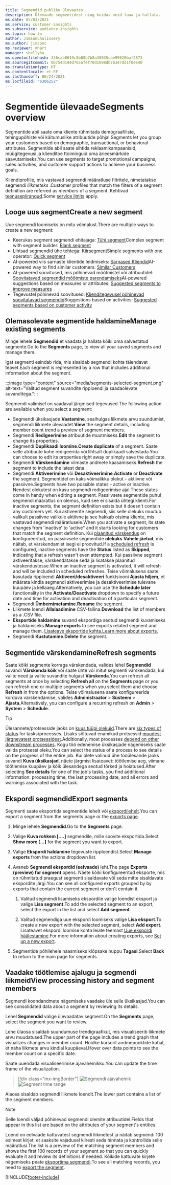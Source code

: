 ```yaml
---
title: Segmendid publiku ülevaates
description: Ülevaade segmentidest ning kuidas neid luua ja hallata.
ms.date: 05/03/2021
ms.service: customer-insights
ms.subservice: audience-insights
ms.topic: how-to
author: JimsonChalissery
ms.author: jimsonc
ms.reviewer: mhart
manager: shellyha
ms.openlocfilehash: 336cab8619c0b80b7b8a38035cae99620baf2873
ms.sourcegitcommit: 0b754d194d765afef70d1008db7b347dd1f0ee40
ms.translationtype: HT
ms.contentlocale: et-EE
ms.lasthandoff: 06/24/2021
ms.locfileid: "6306252"
---
```

# <a name="segments-overview"></a><span data-ttu-id="31c06-103">Segmentide ülevaade</span><span class="sxs-lookup"><span data-stu-id="31c06-103">Segments overview</span></span>

<span data-ttu-id="31c06-104">Segmentide abil saate oma kliente rühmitada demograafiliste, tehingupõhiste või käitumuslike atribuutide põhjal.</span><span class="sxs-lookup"><span data-stu-id="31c06-104">Segments let you group your customers based on demographic, transactional, or behavioral attributes.</span></span> <span data-ttu-id="31c06-105">Segmentide abil saate sihtida reklaamikampaaniaid, müügitegevusi ja klienditoe ttoiminguid oma ärieesmärkide saavutamiseks.</span><span class="sxs-lookup"><span data-stu-id="31c06-105">You can use segments to target promotional campaigns, sales activities, and customer support actions to achieve your business goals.</span></span>

<span data-ttu-id="31c06-106">Kliendiprofiile, mis vastavad segmendi määratluse filtritele, nimetatakse segmendi *liikmeteks* .</span><span class="sxs-lookup"><span data-stu-id="31c06-106">Customer profiles that match the filters of a segment definition are referred as *members* of a segment.</span></span> <span data-ttu-id="31c06-107">Kehtivad [teenusepiirangud](service-limits.md).</span><span class="sxs-lookup"><span data-stu-id="31c06-107">Some [service limits](service-limits.md) apply.</span></span>

## <a name="create-a-new-segment"></a><span data-ttu-id="31c06-108">Looge uus segment</span><span class="sxs-lookup"><span data-stu-id="31c06-108">Create a new segment</span></span>

<span data-ttu-id="31c06-109">Uue segmendi loomiseks on mitu võimalust.</span><span class="sxs-lookup"><span data-stu-id="31c06-109">There are multiple ways to create a new segment:</span></span> 

- <span data-ttu-id="31c06-110">Keerukas segment segmendi ehitajaga: [Tühi segment](segment-builder.md#create-a-new-segment)</span><span class="sxs-lookup"><span data-stu-id="31c06-110">Complex segment with segment builder: [Blank segment](segment-builder.md#create-a-new-segment)</span></span>
- <span data-ttu-id="31c06-111">Lihtsad segmendid ühe tehtega: [Kiirsegment](segment-builder.md#quick-segments)</span><span class="sxs-lookup"><span data-stu-id="31c06-111">Simple segments with one operator: [Quick segment](segment-builder.md#quick-segments)</span></span>
- <span data-ttu-id="31c06-112">AI-powered viis sarnaste klientide leidmiseks: [Sarnased Kliendid](find-similar-customer-segments.md)</span><span class="sxs-lookup"><span data-stu-id="31c06-112">AI-powered way to find similar customers: [Similar Customers](find-similar-customer-segments.md)</span></span>
- <span data-ttu-id="31c06-113">AI-powered soovitused, mis põhinevad mõõtmistel või atribuutidel: [Soovitatavad segmendid mõõtmiste parendamiseks](suggested-segments.md)</span><span class="sxs-lookup"><span data-stu-id="31c06-113">AI-powered suggestions based on measures or attributes: [Suggested segments to improve measures](suggested-segments.md)</span></span>
- <span data-ttu-id="31c06-114">Tegevustel põhinevad soovitused: [Klienditegevusel põhinevad soovitatavad segmendid](suggested-segments-activity.md)</span><span class="sxs-lookup"><span data-stu-id="31c06-114">Suggestions based on activities: [Suggested segments based on customer activity](suggested-segments-activity.md)</span></span>

## <a name="manage-existing-segments"></a><span data-ttu-id="31c06-115">Olemasolevate segmentide haldamine</span><span class="sxs-lookup"><span data-stu-id="31c06-115">Manage existing segments</span></span>

<span data-ttu-id="31c06-116">Minge lehele **Segmendid** et vaadata ja hallata kõiki oma salvestatud segmente.</span><span class="sxs-lookup"><span data-stu-id="31c06-116">Go to the **Segments** page, to view all your saved segments and manage them.</span></span>

<span data-ttu-id="31c06-117">Igat segmenti esindab rida, mis sisaldab segmendi kohta täiendavat teavet.</span><span class="sxs-lookup"><span data-stu-id="31c06-117">Each segment is represented by a row that includes additional information about the segment.</span></span>

:::image type="content" source="media/segments-selected-segment.png" alt-text="Valitud segment suvandite ripploendi ja saadaolevate suvanditega.":::

<span data-ttu-id="31c06-119">Segmendi valimisel on saadaval järgmised tegevused.</span><span class="sxs-lookup"><span data-stu-id="31c06-119">The following action are available when you select a segment:</span></span>

- <span data-ttu-id="31c06-120">Segmendi üksikasjade **Vaatamine**, sealhulgas liikmete arvu suundumist, segmendi liikmete ülevaadet.</span><span class="sxs-lookup"><span data-stu-id="31c06-120">**View** the segment details, including member count trend a preview of segment members.</span></span>
- <span data-ttu-id="31c06-121">Segmendi **Redigeerimine** atribuutide muutmiseks.</span><span class="sxs-lookup"><span data-stu-id="31c06-121">**Edit** the segment to change its properties.</span></span>
- <span data-ttu-id="31c06-122">Segmendi **Duplikaadi loomine**.</span><span class="sxs-lookup"><span data-stu-id="31c06-122">**Create duplicate** of a segment.</span></span> <span data-ttu-id="31c06-123">Saate selle atribuute kohe redigeerida või lihtsalt duplikaadi salvestada.</span><span class="sxs-lookup"><span data-stu-id="31c06-123">You can choose to edit its properties right away or simply save the duplicate.</span></span>
- <span data-ttu-id="31c06-124">Segmendi **Värskendamine** viimaste andmete kaasamiseks.</span><span class="sxs-lookup"><span data-stu-id="31c06-124">**Refresh** the segment to include the latest data.</span></span>
- <span data-ttu-id="31c06-125">Segmendi **Aktiveerimine** või **Desaktiveerimine**.</span><span class="sxs-lookup"><span data-stu-id="31c06-125">**Activate** or **Deactivate** the segment.</span></span> <span data-ttu-id="31c06-126">Segmentidel on kaks võimalikku olekut – aktiivne või passiivne.</span><span class="sxs-lookup"><span data-stu-id="31c06-126">Segments have two possible states - active or inactive.</span></span> <span data-ttu-id="31c06-127">Nendest olekutest on kasu segmendi redigeerimise ajal.</span><span class="sxs-lookup"><span data-stu-id="31c06-127">These states come in handy when editing a segment.</span></span> <span data-ttu-id="31c06-128">Passiivsete segmentide puhul segmendi määratlus on olemus, kuid see ei sisalda ühtegi klienti.</span><span class="sxs-lookup"><span data-stu-id="31c06-128">For inactive segments, the segment definition exists but it doesn't contain any customers yet.</span></span> <span data-ttu-id="31c06-129">Kui aktiveerite segmendi, siis selle olekuks muutub valikult passiivne valikule aktiivne ja see hakkab otsima kliente, mis vastavad segmendi määratlusele.</span><span class="sxs-lookup"><span data-stu-id="31c06-129">When you activate a segment, its state changes from 'inactive' to 'active" and it starts looking for customers that match the segment definition.</span></span> <span data-ttu-id="31c06-130">Kui [plaanitud värskendus](system.md#schedule-tab) on konfigureeritud, on passiivsete segmentide **olekuks** **Vahele jäetud**, mis näitab, et värskendamist isegi ei proovitud.</span><span class="sxs-lookup"><span data-stu-id="31c06-130">If a [scheduled refresh](system.md#schedule-tab) is configured, inactive segments have the **Status** listed as **Skipped**, indicating that a refresh wasn't even attempted.</span></span> <span data-ttu-id="31c06-131">Kui passiivne segment aktiveeritakse, värskendatakse seda ja lisatakse plaanitud värskendustesse.</span><span class="sxs-lookup"><span data-stu-id="31c06-131">When an inactive segment is activated, it will refresh and will be included in scheduled refreshes.</span></span>
  <span data-ttu-id="31c06-132">Teise võimalusena saate kasutada ripploendi **Aktiveeri/desaktiveeri** funktsiooni **Ajasta hiljem**, et määrata kindla segmendi aktiveerimise ja desaktiveerimise tulevane kuupäev ja kellaaeg.</span><span class="sxs-lookup"><span data-stu-id="31c06-132">Alternatively, you can use the **Schedule later** functionality in the **Activate/Deactivate** dropdown to specify a future date and time for activation and deactivation of a particular segment.</span></span>
- <span data-ttu-id="31c06-133">Segmendi **Ümbernimetamine**.</span><span class="sxs-lookup"><span data-stu-id="31c06-133">**Rename** the segment.</span></span>
- <span data-ttu-id="31c06-134">Liikmete loendi **Allalaadimine** CSV-failina.</span><span class="sxs-lookup"><span data-stu-id="31c06-134">**Download** the list of members as a .CSV file.</span></span>
- <span data-ttu-id="31c06-135">**Eksportide haldamine** suvand ekspordiga seotud segmendi kuvamiseks ja haldamiseks.</span><span class="sxs-lookup"><span data-stu-id="31c06-135">**Manage exports** to see exports related segment and manage them.</span></span> [<span data-ttu-id="31c06-136">Lisateave eksportide kohta.</span><span class="sxs-lookup"><span data-stu-id="31c06-136">Learn more about exports.</span></span>](export-destinations.md)
- <span data-ttu-id="31c06-137">Segmendi **Kustutamine**.</span><span class="sxs-lookup"><span data-stu-id="31c06-137">**Delete** the segment.</span></span>

## <a name="refresh-segments"></a><span data-ttu-id="31c06-138">Segmentide värskendamine</span><span class="sxs-lookup"><span data-stu-id="31c06-138">Refresh segments</span></span>

<span data-ttu-id="31c06-139">Saate kõiki segmente korraga värskendada, valides lehel **Segmendid** suvandi **Värskenda kõik** või saate ühte või mitut segmenti värskendada, kui valite need ja valite suvandite hulgast **Värskenda**.</span><span class="sxs-lookup"><span data-stu-id="31c06-139">You can refresh all segments at once by selecting **Refresh all** on the **Segments** page or you can refresh one or multiple segments when you select them and choose **Refresh** in from the options.</span></span> <span data-ttu-id="31c06-140">Teise võimalusena saate konfigureerida korduva värskendamise, valides **Administraator** > **Süsteem** > **Ajasta**.</span><span class="sxs-lookup"><span data-stu-id="31c06-140">Alternatively, you can configure a recurring refresh on **Admin** > **System** > **Schedule**.</span></span>

> [!TIP]
> <span data-ttu-id="31c06-141">Ülesannete/protsesside jaoks on [kuus tüüpi olekuid](system.md#status-types).</span><span class="sxs-lookup"><span data-stu-id="31c06-141">There are [six types of status](system.md#status-types) for tasks/processes.</span></span> <span data-ttu-id="31c06-142">Lisaks sõltuvad enamikud protsessid [muudest järgnevatest protsessidest](system.md#refresh-policies).</span><span class="sxs-lookup"><span data-stu-id="31c06-142">Additionally, most processes [depend on other downstream processes](system.md#refresh-policies).</span></span> <span data-ttu-id="31c06-143">Kogu töö edenemise üksikasjade nägemiseks saate valida protsessi oleku.</span><span class="sxs-lookup"><span data-stu-id="31c06-143">You can select the status of a process to see details on the progress of the entire job.</span></span> <span data-ttu-id="31c06-144">Kui olete valinud ühe tööülesande jaoks suvandi **Kuva üksikasjad**, näete järgmist lisateavet: töötlemise aeg, viimane töötlemise kuupäev ja kõik ülesandega seotud tõrked ja hoiatused.</span><span class="sxs-lookup"><span data-stu-id="31c06-144">After selecting **See details** for one of the job's tasks, you find additional information: processing time, the last processing date, and all errors and warnings associated with the task.</span></span>

## <a name="export-segments"></a><span data-ttu-id="31c06-145">Ekspordi segmendid</span><span class="sxs-lookup"><span data-stu-id="31c06-145">Export segments</span></span>

<span data-ttu-id="31c06-146">Segmenti saate eksportida segmentide lehelt või [ekspordilehelt](export-destinations.md).</span><span class="sxs-lookup"><span data-stu-id="31c06-146">You can export a segment from the segments page or the [exports page](export-destinations.md).</span></span> 

1. <span data-ttu-id="31c06-147">Minge lehele **Segmendid**.</span><span class="sxs-lookup"><span data-stu-id="31c06-147">Go to the **Segments** page.</span></span>

1. <span data-ttu-id="31c06-148">Valige **Kuva rohkem [....]** segmendile, mille soovite eksportida.</span><span class="sxs-lookup"><span data-stu-id="31c06-148">Select **Show more [...]** for the segment you want to export.</span></span>

1. <span data-ttu-id="31c06-149">Valige **Ekspordi haldamine** tegevuste ripploendist.</span><span class="sxs-lookup"><span data-stu-id="31c06-149">Select **Manage exports** from the actions dropdown list.</span></span>

1. <span data-ttu-id="31c06-150">Avaneb **Segmendi ekspordid (eelvaade)** leht.</span><span class="sxs-lookup"><span data-stu-id="31c06-150">The page **Exports (preview) for segment** opens.</span></span> <span data-ttu-id="31c06-151">Näete kõiki konfigureeritud eksporte, mis on rühmitatud praegust segmenti sisaldavate või seda mitte sisaldavate ekspordite järgi.</span><span class="sxs-lookup"><span data-stu-id="31c06-151">You can see all configured exports grouped by by exports that contain the current segment or don't contain it.</span></span>

   1. <span data-ttu-id="31c06-152">Valitud segmendi lisamiseks ekspordile valige loendist eksport ja valige **Lisa segment**.</span><span class="sxs-lookup"><span data-stu-id="31c06-152">To add the selected segment to an export, select the export in the list and select **Add segment**.</span></span>

   1. <span data-ttu-id="31c06-153">Valitud segmendiga uue ekspordi loomiseks valige **Lisa eksport**.</span><span class="sxs-lookup"><span data-stu-id="31c06-153">To create a new export with the selected segment, select **Add export**.</span></span> <span data-ttu-id="31c06-154">Lisateavet ekspordi loomise kohta leiate teemast [Uue ekspordi häälestamine](export-destinations.md#set-up-a-new-export).</span><span class="sxs-lookup"><span data-stu-id="31c06-154">For more information about creating exports, see [Set up a new export](export-destinations.md#set-up-a-new-export).</span></span>

1. <span data-ttu-id="31c06-155">Segmentide põhilehele naasmiseks klõpsake nuppu **Tagasi**.</span><span class="sxs-lookup"><span data-stu-id="31c06-155">Select **Back** to return to the main page for segments.</span></span>

## <a name="view-processing-history-and-segment-members"></a><span data-ttu-id="31c06-156">Vaadake töötlemise ajalugu ja segmendi liikmeid</span><span class="sxs-lookup"><span data-stu-id="31c06-156">View processing history and segment members</span></span>

<span data-ttu-id="31c06-157">Segmendi koondandmete nägemiseks vaadake üle selle üksikasjad.</span><span class="sxs-lookup"><span data-stu-id="31c06-157">You can see consolidated data about a segment by reviewing its details.</span></span>

<span data-ttu-id="31c06-158">Lehel **Segmendid** valige ülevaadatav segment.</span><span class="sxs-lookup"><span data-stu-id="31c06-158">On the **Segments** page, select the segment you want to review.</span></span>

<span data-ttu-id="31c06-159">Lehe ülaosa sisaldab suundumuse trendigraafikut, mis visualiseerib liikmete arvu muudatused.</span><span class="sxs-lookup"><span data-stu-id="31c06-159">The upper part of the page includes a trend graph that visualizes changes in member count.</span></span> <span data-ttu-id="31c06-160">Hoidke kursorit andmepunktide kohal, et näha liikmete arvu kindlal kuupäeval.</span><span class="sxs-lookup"><span data-stu-id="31c06-160">Hover over data points to see the member count on a specific date.</span></span>

<span data-ttu-id="31c06-161">Saate uuendada visualiseerimise ajavahemikku.</span><span class="sxs-lookup"><span data-stu-id="31c06-161">You can update the time frame of the visualization.</span></span>

> [!div class="mx-imgBorder"]
> <span data-ttu-id="31c06-162">![Segmendi ajavahemik](media/segment-time-range.png "Segmendi ajavahemik")</span><span class="sxs-lookup"><span data-stu-id="31c06-162">![Segment time range](media/segment-time-range.png "Segment time range")</span></span>

<span data-ttu-id="31c06-163">Alaosa sisaldab segmendi liikmete loendit.</span><span class="sxs-lookup"><span data-stu-id="31c06-163">The lower part contains a list of the segment members.</span></span>

> [!NOTE]
> <span data-ttu-id="31c06-164">Selle loendi väljad põhinevad segmendi olemite atribuutidel.</span><span class="sxs-lookup"><span data-stu-id="31c06-164">Fields that appear in this list are based on the attributes of your segment's entities.</span></span>
>
><span data-ttu-id="31c06-165">Loend on eelvaade kattuvatest segmendi liikmetest ja näitab segmendi 100 esimest kirjet, et saaksite vajadusel kiiresti seda hinnata ja kontrollida selle määratlusi.</span><span class="sxs-lookup"><span data-stu-id="31c06-165">The list is a preview of the matching segment members and shows the first 100 records of your segment so that you can quickly evaluate it and review its definitions if needed.</span></span> <span data-ttu-id="31c06-166">Kõikide kattuvate kirjete nägemiseks peate [eksportima segmendi](export-destinations.md).</span><span class="sxs-lookup"><span data-stu-id="31c06-166">To see all matching records, you need to [export the segment](export-destinations.md).</span></span>

[!INCLUDE[footer-include](../includes/footer-banner.md)] 
